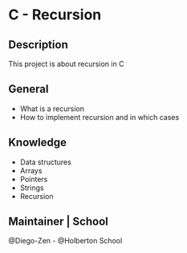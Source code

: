 # C - Recursion

## Description
This project is about recursion in C

## General
* What is a recursion
* How to implement recursion and in which cases

## Knowledge
* Data structures
* Arrays
* Pointers
* Strings
* Recursion

## Maintainer | School
@Diego-Zen - @Holberton School
